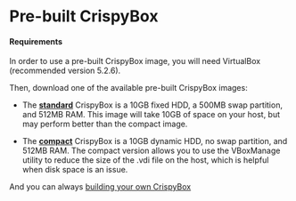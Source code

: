 # Pre-built CrispyBox

#### Requirements
In order to use a pre-built CrispyBox image, you will need VirtualBox (recommended version 5.2.6).

Then, download one of the available pre-built CrispyBox images:

* The [**standard**](http://aprettycoolprogram.com/projects/crispybox/CrispyBox_0.9.6-base+180131_10GB-fixedHDD_500MB-swap_512MB-RAM.7z) CrispyBox is a 10GB fixed HDD, a 500MB swap partition, and 512MB RAM. This image will take 10GB of space on your host, but may perform better than the compact image.

* The [**compact**](http://aprettycoolprogram.com/projects/crispybox/CrispyBox_0.9.6-base+180131_10GB-dynamicHDD_noswap_512MB-RAM.7z) CrispyBox is a 10GB dynamic HDD, no swap partition, and 512MB RAM. The compact version allows you to use the VBoxManage utility to reduce the size of the .vdi file on the host, which is helpful when disk space is an issue.

And you can always [building your own CrispyBox](https://github.com/APrettyCoolProgram/CrispyBox/blob/master/Build_your_own.md)
